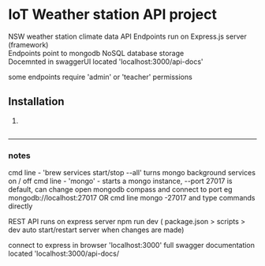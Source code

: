 # IoT Weather station API project

NSW weather station climate data
API Endpoints run on Express.js server (framework)  
Endpoints point to mongodb NoSQL database storage  
Docemnted in swaggerUI located 'localhost:3000/api-docs'

some endpoints require 'admin' or 'teacher' permissions

## Installation

1.

```

```

---

### notes

cmd line - 'brew services start/stop --all' turns mongo background services on / off
cmd line - 'mongo' - starts a mongo instance, --port 27017 is default, can change
open mongodb compass and connect to port eg mongodb://localhost:27017
OR cmd line mongo -27017 and type commands directly

REST API runs on express server
npm run dev ( package.json > scripts > dev auto start/restart server when changes are made)

connect to express in browser 'localhost:3000'
full swagger documentation located 'localhost:3000/api-docs/
